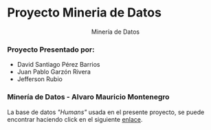 # Proyecto Mineria de Datos

<center>
  Minería de Datos
</center>

### Proyecto Presentado por:
- David Santiago Pérez Barrios
- Juan Pablo Garzón Rivera
- Jefferson Rubio

### Minería de Datos - Alvaro Mauricio Montenegro

La base de datos *"Humans"* usada en el presente proyecto, se puede encontrar haciendo click en el siguiente [enlace](https://www.kaggle.com/ashwingupta3012/human-faces/code).
